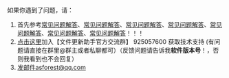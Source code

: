 如果你遇到了问题，请：

1. 首先参考[常见问题解答](FrequenctlyAskedQuestions.md)、[常见问题解答](FrequenctlyAskedQuestions.md)、[常见问题解答](FrequenctlyAskedQuestions.md)、[常见问题解答](FrequenctlyAskedQuestions.md)、[常见问题解答](FrequenctlyAskedQuestions.md)、[常见问题解答](FrequenctlyAskedQuestions.md)、[常见问题解答](FrequenctlyAskedQuestions.md)！！！
2. [点击这里](https://jq.qq.com/?_wv=1027&k=PqAEtn39)加入【文件更新助手官方交流群】 925057600 获取技术支持  (有问题请直接在群里@群主或者私聊都可）（反馈问题请告诉我**软件版本号**！，否则我看到也不会回复）
3. 发邮件asforest@qq.com

